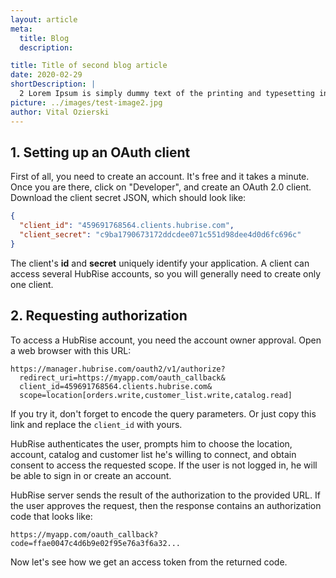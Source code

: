 ```yaml
---
layout: article
meta:
  title: Blog
  description:

title: Title of second blog article
date: 2020-02-29
shortDescription: |
  2 Lorem Ipsum is simply dummy text of the printing and typesetting industry. Lorem Ipsum has been the industry's standard dummy text ever since the 1500s, Lorem Ipsum is simply dummy text of the printing and typesetting industry. Lorem Ipsum is simply dummy text of the printing and typesetting industry.
picture: ../images/test-image2.jpg
author: Vital Ozierski
---
```


## 1. Setting up an OAuth client

First of all, you need to create an account. It's free and it takes a minute. Once you are there, click on "Developer", and create an OAuth 2.0 client. Download the client secret JSON, which should look like:

```json
{
  "client_id": "459691768564.clients.hubrise.com",
  "client_secret": "c9ba1790673172ddcdee071c551d98dee4d0d6fc696c"
}
```

The client's **id** and **secret** uniquely identify your application. A client can access several HubRise accounts, so you will generally need to create only one client.

## 2. Requesting authorization

To access a HubRise account, you need the account owner approval. Open a web browser with this URL:

```http
https://manager.hubrise.com/oauth2/v1/authorize?
  redirect_uri=https://myapp.com/oauth_callback&
  client_id=459691768564.clients.hubrise.com&
  scope=location[orders.write,customer_list.write,catalog.read]
```

If you try it, don't forget to encode the query parameters. Or just copy this link and replace the `client_id` with yours.

HubRise authenticates the user, prompts him to choose the location, account, catalog and customer list he's willing to connect, and obtain consent to access the requested scope. If the user is not logged in, he will be able to sign in or create an account.

HubRise server sends the result of the authorization to the provided URL. If the user approves the request, then the response contains an authorization code that looks like:

```http
https://myapp.com/oauth_callback?code=ffae0047c4d6b9e02f95e76a3f6a32...
```

Now let's see how we get an access token from the returned code.
